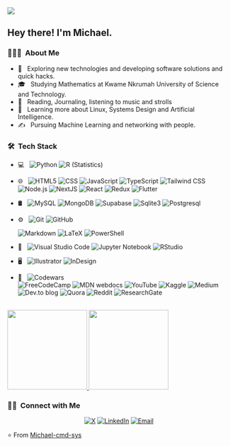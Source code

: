 
<!--
**Michael-cmd-sys/Michael-cmd-sys** is a ✨ _special_ ✨ repository because its `README.md` (this file) appears on your GitHub profile.

Here are some ideas to get you started:

- 🔭 I’m currently working on ...
- 🌱 I’m currently learning ...
- 👯 I’m looking to collaborate on ...
- 🤔 I’m looking for help with ...
- 💬 Ask me about ...
- 📫 How to reach me: ...
- 😄 Pronouns: ...
- ⚡ Fun fact: ...
-->

<img src="https://raw.githubusercontent.com/Michael-cmd-sys/Michael-cmd-sys/master/assets/Michael%20Kofi%20Awuni%20Banner.png">

<h2> Hey there! I'm Michael.</h2>

<h3> 👨🏻‍💻 &nbsp;About Me </h3>

- 🤔 &nbsp; Exploring new technologies and developing software solutions and quick hacks.
- 🎓 &nbsp; Studying Mathematics at Kwame Nkrumah University of Science and Technology.
- 🎨 &nbsp; Reading, Journaling, listening to music and strolls
- 🌱 &nbsp; Learning more about Linux, Systems Design and Artificial Intelligence.
- ✍️ &nbsp; Pursuing Machine Learning and networking with people.

<h3> 🛠 &nbsp;Tech Stack</h3>

- 💻 &nbsp;
  ![Python](https://img.shields.io/badge/-Python-333333?style=flat&logo=python)
  ![R (Statistics)](https://img.shields.io/badge/-R-333333?style=flat&logo=R&logoColor=276DC3)
- 🌐 &nbsp;
  ![HTML5](https://img.shields.io/badge/-HTML5-333333?style=flat&logo=HTML5)
  ![CSS](https://img.shields.io/badge/-CSS-333333?style=flat&logo=CSS3&logoColor=1572B6)
  ![JavaScript](https://img.shields.io/badge/-JavaScript-333333?style=flat&logo=javascript)
  ![TypeScript](https://img.shields.io/badge/TypeScript-007ACC?style=for-the-badge&logo=typescript&logoColor=white)
  ![Tailwind CSS](https://img.shields.io/badge/tailwindcss-0F172A?&logo=tailwindcss)
  ![Node.js](https://img.shields.io/badge/-Node.js-333333?style=flat&logo=node.js)
  ![NextJS](https://img.shields.io/badge/next.js-000000?style=for-the-badge&logo=nextdotjs&logoColor=white)
  ![React](https://img.shields.io/badge/-React-333333?style=flat&logo=react)
  ![Redux](https://img.shields.io/badge/Redux-593D88?style=for-the-badge&logo=redux&logoColor=white)
  ![Flutter](https://img.shields.io/badge/Flutter-02569B?style=for-the-badge&logo=flutter&logoColor=white)
- 🛢 &nbsp;
  ![MySQL](https://img.shields.io/badge/-MySQL-333333?style=flat&logo=mysql)
  ![MongoDB](https://img.shields.io/badge/-MongoDB-333333?style=flat&logo=mongodb)
  ![Supabase](https://img.shields.io/badge/Supabase-181818?style=for-the-badge&logo=supabase&logoColor=white)
  ![Sqlite3](https://img.shields.io/badge/SQLite-07405E?style=for-the-badge&logo=sqlite&logoColor=white)
  ![Postgresql](https://img.shields.io/badge/PostgreSQL-316192?style=for-the-badge&logo=postgresql&logoColor=white)
- ⚙️ &nbsp;
  ![Git](https://img.shields.io/badge/-Git-333333?style=flat&logo=git)
  ![GitHub](https://img.shields.io/badge/-GitHub-333333?style=flat&logo=github)
     
  ![Markdown](https://img.shields.io/badge/-Markdown-333333?style=flat&logo=markdown)
  ![LaTeX](https://img.shields.io/badge/latex-%23008080.svg?style=for-the-badge&logo=latex&logoColor=white)
  ![PowerShell](https://img.shields.io/badge/PowerShell-%235391FE.svg?style=for-the-badge&logo=powershell&logoColor=white) 
- 🔧 &nbsp;
  ![Visual Studio Code](https://img.shields.io/badge/-Visual%20Studio%20Code-333333?style=flat&logo=visual-studio-code&logoColor=007ACC)
  ![Jupyter Notebook](https://img.shields.io/badge/jupyter-%23FA0F00.svg?style=for-the-badge&logo=jupyter&logoColor=white) 
  ![RStudio](https://img.shields.io/badge/-RStudio-333333?style=flat&logo=rstudio)
- 🖥 &nbsp;
  ![Illustrator](https://img.shields.io/badge/-Illustrator-333333?style=flat&logo=adobe-illustrator)
  ![InDesign](https://img.shields.io/badge/-InDesign-333333?style=flat&logo=adobe-indesign)
- 📓 &nbsp;
  ![Codewars](https://img.shields.io/badge/Codewars-B1361E?style=for-the-badge&logo=codewars&logoColor=black)  
  ![FreeCodeCamp](https://img.shields.io/badge/freecodecamp-27273D?style=for-the-badge&logo=freecodecamp&logoColor=white)
  ![MDN webdocs](https://img.shields.io/badge/MDN_Web_Docs-black?style=for-the-badge&logo=mdnwebdocs&logoColor=white)
  ![YouTube](https://img.shields.io/badge/YouTube-FF0000?style=for-the-badge&logo=youtube&logoColor=white)
  ![Kaggle](https://img.shields.io/badge/Kaggle-035a7d?style=for-the-badge&logo=kaggle&logoColor=white)
  ![Medium](https://img.shields.io/badge/Medium-12100E?style=for-the-badge&logo=medium&logoColor=white)
  ![Dev.to blog](https://img.shields.io/badge/dev.to-0A0A0A?style=for-the-badge&logo=dev.to&logoColor=white)
  ![Quora](https://img.shields.io/badge/Quora-%23B92B27.svg?style=for-the-badge&logo=Quora&logoColor=white)
  ![Reddit](https://img.shields.io/badge/Reddit-%23FF4500.svg?style=for-the-badge&logo=Reddit&logoColor=white)
  ![ResearchGate](https://img.shields.io/badge/ResearchGate-00CCBB?style=for-the-badge&logo=ResearchGate&logoColor=white) 
<br/>

<a href="https://github.com/Michael-cmd-sys">
  <img height="180em" src="https://github-readme-stats.vercel.app/api?username=Michael-cmd-sys&theme=buefy&show_icons=true" />
  <img height="180em" src="https://github-readme-stats.vercel.app/api/top-langs/?username=Michael-cmd-sys&theme=buefy&layout=compact" />
</a>

<br/>

<h3> 🤝🏻 &nbsp;Connect with Me </h3>

<p align="center">
  <!--<a href="https://www.adityavsingh.com/"><img alt="Website" src="https://img.shields.io/badge/Website-www.adityavsingh.com-blue?style=flat-square&logo=google-chrome"></a>-->
  <a href="https://www.twitter.com/Michael_cmd_sys"><img alt="X" src="https://img.shields.io/badge/@Michael%5Fcmd%5Fsys-black?style=flat-square&logo=X" /></a>
  <a href="https://www.linkedin.com/in//michael-kofi-awuni"><img alt="LinkedIn" src="https://img.shields.io/badge/LinkedIn-Michael%20Kofi%20Awuni-blue?style=flat-square&logo=linkedin"></a>
  <a href="mailto:mkawuni@st.knust.edu.gh"><img alt="Email" src="https://img.shields.io/badge/Email-mkawuni@st.knust.edu.gh-green?style=flat-square&logo=gmail"></a>
</p>

⭐️ From [Michael-cmd-sys](https://github.com/Michael-cmd-sys)
